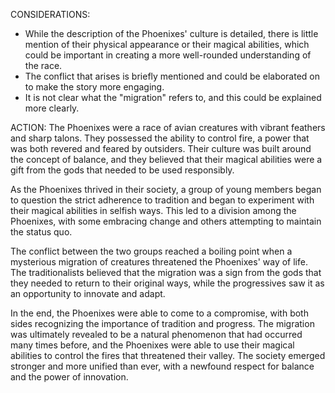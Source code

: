 CONSIDERATIONS: 
- While the description of the Phoenixes' culture is detailed, there is little mention of their physical appearance or their magical abilities, which could be important in creating a more well-rounded understanding of the race. 
- The conflict that arises is briefly mentioned and could be elaborated on to make the story more engaging. 
- It is not clear what the "migration" refers to, and this could be explained more clearly. 

ACTION: 
The Phoenixes were a race of avian creatures with vibrant feathers and sharp talons. They possessed the ability to control fire, a power that was both revered and feared by outsiders. Their culture was built around the concept of balance, and they believed that their magical abilities were a gift from the gods that needed to be used responsibly. 

As the Phoenixes thrived in their society, a group of young members began to question the strict adherence to tradition and began to experiment with their magical abilities in selfish ways. This led to a division among the Phoenixes, with some embracing change and others attempting to maintain the status quo. 

The conflict between the two groups reached a boiling point when a mysterious migration of creatures threatened the Phoenixes' way of life. The traditionalists believed that the migration was a sign from the gods that they needed to return to their original ways, while the progressives saw it as an opportunity to innovate and adapt. 

In the end, the Phoenixes were able to come to a compromise, with both sides recognizing the importance of tradition and progress. The migration was ultimately revealed to be a natural phenomenon that had occurred many times before, and the Phoenixes were able to use their magical abilities to control the fires that threatened their valley. The society emerged stronger and more unified than ever, with a newfound respect for balance and the power of innovation.